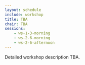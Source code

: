 ```yaml
---
layout: schedule
include: workshop
title: TBA
chair: TBA
sessions:
    - ws-1-3-morning
    - ws-2-6-morning
    - ws-2-6-afternoon
---
```


Detailed workshop description TBA.
